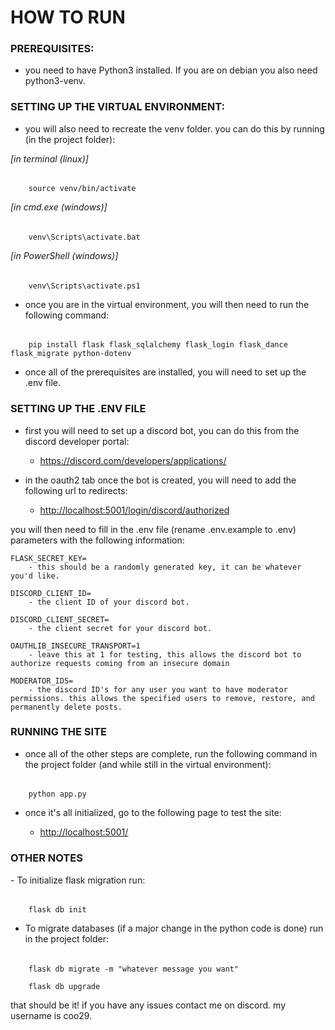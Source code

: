 <h1>HOW TO RUN</h1>

<h3>PREREQUISITES:</h3>

- you need to have Python3 installed. If you are on debian you also need python3-venv.

<h3>SETTING UP THE VIRTUAL ENVIRONMENT:</h3>

- you will also need to recreate the venv folder. you can do this by running (in the project folder):

<i>[in terminal (linux)]</i>

######
        source venv/bin/activate

<i>[in cmd.exe (windows)]</i>

######
        venv\Scripts\activate.bat

<i>[in PowerShell (windows)]</i>

######
        venv\Scripts\activate.ps1

- once you are in the virtual environment, you will then need to run the following command:

######
        pip install flask flask_sqlalchemy flask_login flask_dance flask_migrate python-dotenv

- once all of the prerequisites are installed, you will need to set up the .env file.

<h3>SETTING UP THE .ENV FILE</h3>

- first you will need to set up a discord bot, you can do this from the discord developer portal:

  - <https://discord.com/developers/applications/>

- in the oauth2 tab once the bot is created, you will need to add the following url to redirects:

  - <http://localhost:5001/login/discord/authorized>

you will then need to fill in the .env file (rename .env.example to .env) parameters with the following information:

    FLASK_SECRET_KEY=
        - this should be a randomly generated key, it can be whatever you'd like.

    DISCORD_CLIENT_ID=
        - the client ID of your discord bot.

    DISCORD_CLIENT_SECRET=
        - the client secret for your discord bot.

    OAUTHLIB_INSECURE_TRANSPORT=1
        - leave this at 1 for testing, this allows the discord bot to authorize requests coming from an insecure domain

    MODERATOR_IDS=
        - the discord ID's for any user you want to have moderator permissions. this allows the specified users to remove, restore, and permanently delete posts.

<h3>RUNNING THE SITE</h3>

- once all of the other steps are complete, run the following command in the project folder (and while still in the virtual environment):

######
        python app.py

- once it's all initialized, go to the following page to test the site:

  - <http://localhost:5001/>

<h3>OTHER NOTES</h3>
- To initialize flask migration run:

######
        flask db init


- To migrate databases (if a major change in the python code is done) run in the project folder:

######
        flask db migrate -m "whatever message you want"

        flask db upgrade

that should be it! if you have any issues contact me on discord. my username is coo29.
